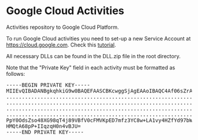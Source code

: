 # Google Cloud Activities

Activities repository to Google Cloud Platform.  

To run Google Cloud activities you need to set-up a new Service Account at https://cloud.google.com. Check this [tutorial](https://docs.bmc.com/docs/PATROL4GoogleCloudPlatform/10/creating-a-service-account-key-in-the-google-cloud-platform-project-799095477.html).  

All necessary DLLs can be found in the DLL.zip file in the root directory.

Note that the "Private Key" field in each activity must be formatted as follows:
<pre>
-----BEGIN PRIVATE KEY-----
MIIEvQIBADANBgkqhkiG9w0BAQEFAASCBKcwggSjAgEAAoIBAQC4Af06sZrAVY8x
...............................................................
...............................................................
...............................................................
...............................................................
PpY0OdsZso48XG98qT4j89VBfV0cFMVKpED7mfz3YC8w+LA1vy4HZfYd97bW6CX+
HMQtA68pP+IIqzqH0n4vBJU=
-----END PRIVATE KEY-----
</pre>
